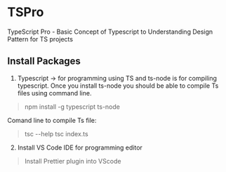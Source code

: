 # TSPro
TypeScript Pro - Basic Concept of Typescript to Understanding Design Pattern for TS projects

## Install Packages

1. Typescript -> for programming using TS and ts-node is for compiling typescript. Once you install ts-node you should be able to compile Ts files using command line.
> npm install -g typescript ts-node

Comand line to compile Ts file:
> tsc --help
> tsc index.ts
2. Install VS Code IDE for programming editor
> Install Prettier plugin into VScode

